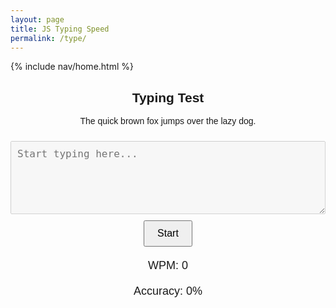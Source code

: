 ```yaml
---
layout: page
title: JS Typing Speed
permalink: /type/
---
```


{% include nav/home.html %}

<style>
    #typing-app {
        font-family: Arial, sans-serif;
        max-width: 600px;
        margin: 20px auto;
        text-align: center;
    }

    #user-input {
        width: 100%;
        padding: 10px;
        font-size: 16px;
        margin-top: 10px;
    }

    #start-btn {
        margin-top: 10px;
        padding: 10px 20px;
        font-size: 16px;
    }

    #wpm-result, #accuracy-result {
        margin-top: 20px;
        font-size: 18px;
    }

    .correct {
        background-color: lightgreen;
    }

    .incorrect {
        background-color: lightcoral;
    }
</style>

<script>
    document.addEventListener("DOMContentLoaded", function() {
        const promptTextElement = document.getElementById("prompt-text");
        const userInput = document.getElementById("user-input");
        const startBtn = document.getElementById("start-btn");
        const wpmDisplay = document.getElementById("wpm");
        const accuracyDisplay = document.getElementById("accuracy");
        
        let startTime, endTime, timerRunning = false;
        let promptText = promptTextElement.textContent;

        const texts = [
            "The quick brown fox jumps over the lazy dog.",
            "Give a man a gun and he can rob a bank, but give a man a bank, and he can rob the world... I like it for the same reason many people hate it, because to me it means that power belongs to the people that take it.",
            "It's one thing to question your mind; it's another to question your eyes and ears. But then again, isn't it all the same, our senses just mediocre inputs for our brain? Sure, we rely on them, trust they accurately portray the real world around us, but what if the haunting truth is they can't?"
        ];

        function getRandomText() {
            return texts[Math.floor(Math.random() * texts.length)];
        }

        function updatePromptText() {
            promptText = getRandomText();
            promptTextElement.textContent = promptText;
        }

        startBtn.addEventListener("click", function() {
            if (!timerRunning) {
                updatePromptText();
                userInput.disabled = false;
                userInput.value = '';
                userInput.classList.remove("correct", "incorrect");
                userInput.focus();
                startTime = new Date();
                timerRunning = true;
                startBtn.textContent = "Stop";
            } else {
                endTime = new Date();
                const timeDiff = (endTime - startTime) / 1000 / 60; // time difference in minutes
                const wordCount = userInput.value.split(/\s+/).filter(word => word.length > 0).length;
                const wpm = Math.round(wordCount / timeDiff);
                
                wpmDisplay.textContent = wpm;
                timerRunning = false;
                startBtn.textContent = "Start";
                userInput.disabled = true;
            }
        });

        userInput.addEventListener("input", function() {
            const inputText = userInput.value;
            let correctChars = 0;
            let coloredText = '';

            for (let i = 0; i < promptText.length; i++) {
                if (i < inputText.length) {
                    if (inputText[i] === promptText[i]) {
                        correctChars++;
                        coloredText += `<span class="correct">${promptText[i]}</span>`;
                    } else {
                        coloredText += `<span class="incorrect">${promptText[i]}</span>`;
                    }
                } else {
                    coloredText += promptText[i];
                }
            }

            promptTextElement.innerHTML = coloredText;

            const accuracy = Math.round((correctChars / promptText.length) * 100);
            accuracyDisplay.textContent = accuracy + "%";

            if (inputText.length === promptText.length) {
                endTime = new Date();
                const timeDiff = (endTime - startTime) / 1000 / 60; // time difference in minutes
                const wordCount = inputText.split(/\s+/).filter(word => word.length > 0).length;
                const wpm = Math.round(wordCount / timeDiff);
                
                wpmDisplay.textContent = wpm;
                timerRunning = false;
                startBtn.textContent = "Start";
                userInput.disabled = true;
            }
        });
    });
</script>

<div id="typing-app">
  <h2>Typing Test</h2>
  <p id="prompt-text">The quick brown fox jumps over the lazy dog.</p>
  <textarea id="user-input" rows="5" cols="50" placeholder="Start typing here..." disabled></textarea>
  <br>
  <button id="start-btn">Start</button>
  <p id="wpm-result">WPM: <span id="wpm">0</span></p>
  <p id="accuracy-result">Accuracy: <span id="accuracy">0%</span></p>
</div>

